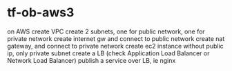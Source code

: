 # tf-ob-aws3
on AWS create VPC create 2 subnets, one for public network, one for private network create internet gw and connect to public network create nat gateway, and connect to private network create ec2 instance without public ip, only private subnet create a LB (check Application Load Balancer or Network Load Balancer) publish a service over LB, ie nginx
